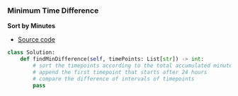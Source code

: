 ### Minimum Time Difference
**Sort by Minutes**
- [Source code](source/accumulate.py)
```python
class Solution:
    def findMinDifference(self, timePoints: List[str]) -> int:
        # sort the timepoints according to the total accumulated minutes
        # append the first timepoint that starts after 24 hours
        # compare the difference of intervals of timepoints
        pass
```
